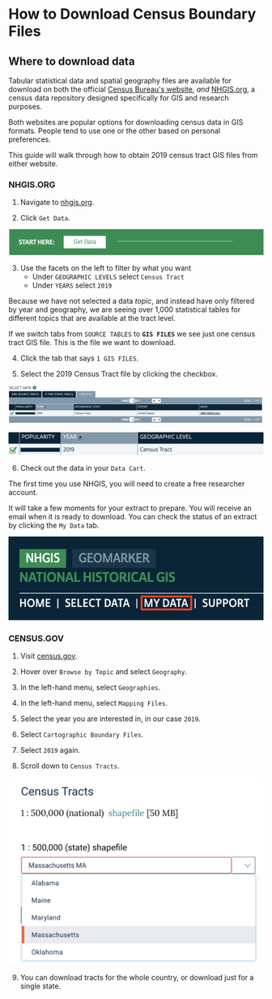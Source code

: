 # How to Download Census Boundary Files

## Where to download data

Tabular statistical data and spatial geography files are available for download on both the official [Census Bureau's website](https://www.census.gov/en.html), *and* [NHGIS.org](https://www.nhgis.org/), a census data repository designed specifically for GIS and research purposes.

Both websites are popular options for downloading census data in GIS formats. People tend to use one or the other based on personal preferences.

This guide will walk through how to obtain 2019 census tract GIS files from either website.



### NHGIS.ORG

1. Navigate to [nhgis.org](https://www.nhgis.org/).

2. Click `Get Data`.

![Screenshot of NHGIS.org download portal start here button](media/1.png)

3. Use the facets on the left to filter by what you want
    - Under `GEOGRAPHIC LEVELS` select `Census Tract`
    - Under `YEARS` select `2019`

Because we have not selected a data *topic*, and instead have only filtered by year and geography, we are seeing over 1,000 statistical tables for different topics that are available at the tract level.

If we switch tabs from `SOURCE TABLES` to **`GIS FILES`** we see just one census tract GIS file. This is the file we want to download.

4. Click the tab that says `1 GIS FILES`.

5. Select the 2019 Census Tract file by clicking the checkbox.

![Screenshot of NHGIS.org download portal selecting the geography](media/2.png)

![Zoomed-in screenshot of NHGIS.org download portal selecting the geography](media/3.png)


6. Check out the data in your `Data Cart`. 

The first time you use NHGIS, you will need to create a free researcher account. 

It will take a few moments for your extract to prepare. You will receive an email when it is ready to download. You can check the status of an extract by clicking the `My Data` tab.

![Screenshot of NHGIS.org download portal My Data tab](media/4.png)


### CENSUS.GOV

1. Visit [census.gov](https://www.census.gov/en.html).

2. Hover over `Browse by Topic` and select `Geography`.

3. In the left-hand menu, select `Geographies`.

4. In the left-hand menu, select `Mapping Files`. 

5. Select the year you are interested in, in our case `2019`. 

6. Select `Cartographic Boundary Files`. 

7. Select `2019` again.

8. Scroll down to `Census Tracts`.

![Screenshot of census.gov download portal state selector](media/5.png)


9. You can download tracts for the whole country, or download just for a single state.


